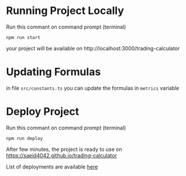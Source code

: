 # Running Project Locally

Run this commant on command prompt (terminal)

```shell
npm run start
```

your project will be available on http://localhost:3000/trading-calculator

# Updating Formulas

in file `src/constants.ts` you can update the formulas in `metrics` variable

# Deploy Project

Run this commant on command prompt (terminal)

```shell
npm run deploy
```

After few minutes, the project is ready to use on https://saeid4042.github.io/trading-calculator

List of deployments are available [here](https://github.com/saeid4042/trading-calculator/deployments)